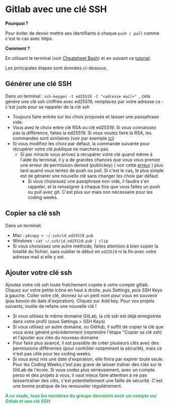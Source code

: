 # Gitlab avec une clé SSH

**Pourquoi ?**

Pour éviter de devoir mettre ses identifiants à chaque `push / pull` comme c'est le cas avec https.

**Comment ?**

 En utilisant le terminal (voir [Cheatsheet Bash](./bash.md)) et en suivant ce [tutoriel](https://docs.gitlab.com/ee/ssh/).

Les principales étapes sont données ci-dessous.

## Générer une clé SSH

 Dans un terminal :`ssh-keygen -t ed25519 -C "<adresse mail>" `, cela génère une clé ssh chiffrée avec ed25519,remplacez <adresse mail> par votre adresse cs - c'est juste pour se rappeler de la clé ssh

*  Toujours faire entrée sur les choix proposés et laisser une passphrase vide.
*  Vous avez le choix entre clé RSA ou clé ed25519. Si vous connaissez pas la différence, faites	la ed25519. Si vous voulez faire la RSA, les commandes sont similaires (voir par exemple [ici](https://docs.gitlab.com/ee/ssh/))
*  Si vous modifiez les choix par défaut, la commande suivante pour récupérer votre clépublique ne marchera pas. 
	* Si par miracle vous arrivez à récupérer votre clé quand même à l'aide du terminal, il ya de grandes chances que vous vous preniez une erreur de permission denied(publickey) ( voir cette [erreur](https://forum.gitlab.com/t/permission-denied-publickey/29670/3) ) plus tard quand vous tentez de push ou pull. Si c'est lecas, le plus simple est de générer une nouvelle clé sans changer les choix par défaut.
		*  Si vous choisissez une passphrase non vide, il faudra s'en rappeler, et la renseigner à chaque fois que vous faites un push ou pull avec git. C'est plus sur mais non nécessaire pour les coding weeks.

## Copier sa clé ssh

Dans un terminal:

*  Mac : `pbcopy < ~/.ssh/id_ed25519.pub`
*  Windows : `cat ~/.ssh/id_ed25519.pub | clip` 
*  Si vous choisissez une autre méthode, faites attention à bien copier la totalité du fichier, sans oublier le début en `ed25519` ni la fin avec votre adresse mail si elle y est.


## Ajouter votre clé ssh
Ajoutez votre clé ssh toute fraîchement copiée à votre compte gitlab. Cliquez sur votre petite icône en haut à droite, puis Settings, puis SSH Keys à gauche. Coller votre clé, donnez lui un petit nom pour vous en souvenir (pas besoin de date d'expiration). Cliquez sur Add key.Pour vos projets suivants, inutile de refaire une nouvelle clé !
* Si vous utilisez le même domaine GitLab, la clé ssh est déjà enregistrée dans votre profil (sous Settings > SSH Keys)
*  Si vous utilisez un autre domaine, ou GitHub, il suffit de copier la clé que vous avez généréprécédemment (reprendre l'étape "Copier sa clé ssh) et l'ajouter aux clés du nouveau
domaine
* Pour faire plus avancé, il est possible de créer plusieurs clés avec des permissions différentes(pour contrôler notamment la sécurité), mais ce n'est pas utile pour les codingweeks.
* Si vous avez mis une date d'expiration, elle finira par expirer toute seule. Pour les Coding Weeks,c'est pas grave de laisser traîner des clés sur le GitLab de l'école. Si vous codez plus sérieusement, avec un compte perso et des projets à vous, il vaut mieux faire attention à ne pas laissertraîner des clés, c'est potentiellement une faille de sécurité. C'est une bonne pratique de les renouveler régulièrement.


<span style="color: #26B260">**A ce stade, tous les membres du groupe devraient avoir un compte sur Gitlab et une clé SSH** </span> 

